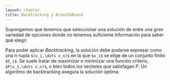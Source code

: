 ```yaml
---
layout: chapter
title: Backtracking y Branch&Bound
---
```


Supongamos que tenemos que seleccionar una solución de entre una gran variedad de opciones
donde no tenemos suficiente información para saber qué elegir.

Para poder aplicar *Backtracking*, la solución debe poderse expresar como una n-tupla `$(x_1,\dots x_n)$`
en la que `$x_i$` se elige de un conjunto finito `$S_i$`. Se suele tratar de maximizar o minimizar una función
criterio, `$P(x_1,\dots x_n)$`, o bien todos los vectores que satisfagan $P$. Un algoritmo de backtracking
asegura la solución óptima.
